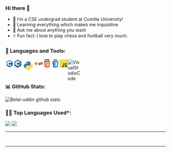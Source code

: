 ### Hi there 👋

- 🔭 I’m a CSE undergrad student at Comilla University!
- 🌱 Learning everything which makes me inquisitive
- 💬 Ask me about anything you want
- ⚡ Fun fact: I love to play chess and football very much.


### 🧰 Languages and Tools:


<img align="left" alt="C" width="26px" src="https://raw.githubusercontent.com/github/explore/80688e429a7d4ef2fca1e82350fe8e3517d3494d/topics/c/c.png" />
<img align="left" alt="C++" width="26px" src="https://raw.githubusercontent.com/github/explore/80688e429a7d4ef2fca1e82350fe8e3517d3494d/topics/cpp/cpp.png" />
<img align="left" alt="Python" width="40px" src="https://raw.githubusercontent.com/github/explore/80688e429a7d4ef2fca1e82350fe8e3517d3494d/topics/python/python.png" />
<img align="left" alt="Git" width="26px" src="https://raw.githubusercontent.com/github/explore/80688e429a7d4ef2fca1e82350fe8e3517d3494d/topics/git/git.png" />
<img align="left" alt="HTML5" width="26px" src="https://raw.githubusercontent.com/github/explore/80688e429a7d4ef2fca1e82350fe8e3517d3494d/topics/html/html.png" />
<img align="left" alt="CSS3" width="26px" src="https://raw.githubusercontent.com/github/explore/80688e429a7d4ef2fca1e82350fe8e3517d3494d/topics/css/css.png"/>
<img align="left" alt="JavaScript" width="26px" src="https://raw.githubusercontent.com/github/explore/80688e429a7d4ef2fca1e82350fe8e3517d3494d/topics/javascript/javascript.png" />
<img align="left" alt="VisualStudioCode" width="40px" src="https://w7.pngwing.com/pngs/715/299/png-transparent-microsoft-visual-studio-visual-studio-code-visual-programming-language-microsoft-purple-angle-violet.png" />

<br />
<br />
<br />




<!--   Stats -->
### 📊 GitHub Stats:
![Belal-uddin github stats](https://github-readme-stats.vercel.app/api?username=Belal-uddin&theme=nord&show_icons=true&count_private=true)
  
  
<!--   Top Languages Using -->
### 👨‍💻 Top Languages Used*:
![](https://github-profile-summary-cards.vercel.app/api/cards/repos-per-language?username=Belal-uddin&theme=nord_dark)
![](https://github-profile-summary-cards.vercel.app/api/cards/most-commit-language?username=Belal-uddin&theme=nord_dark)



 
 <hr>
 
 <br>

  ---

  
